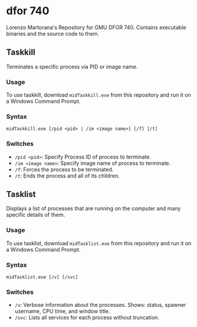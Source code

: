 # dfor 740
Lorenzo Martorana's Repository for GMU DFOR 740. Contains executable binaries and the source code to them.

## Taskkill
Terminates a specific process via PID or image name. 

### Usage
To use taskkill, download ```midTaskkill.exe``` from this repository and run it on a Windows Command Prompt.

### Syntax
```midTaskkill.exe [/pid <pid> | /im <image name>] [/f] [/t]```

### Switches
- ```/pid <pid>```: Specify Process ID of process to terminate.
- ```/im <image name>```: Specify image name of process to terminate.
- ```/f```: Forces the process to be terminated.
- ```/t```: Ends the process and all of its children.

## Tasklist
Displays a list of processes that are running on the computer and many specific details of them.

### Usage
To use tasklist, download ```midTasklist.exe``` from this repository and run it on a Windows Command Prompt.

### Syntax
```midTasklist.exe [/v] [/svc]```

### Switches
- ```/v```: Verbose information about the processes. Shows: status, spawner username, CPU time, and window title.
- ```/svc```: Lists all services for each process without truncation.
